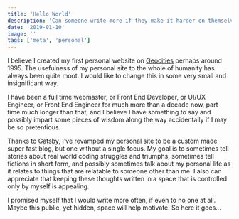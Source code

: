 ```yaml
---
title: 'Hello World'
description: 'Can someone write more if they make it harder on themselves?'
date: '2019-01-10'
image: ''
tags: ['meta', 'personal']
---
```


I believe I created my first personal website on [Geocities](http://www.oocities.org/) perhaps around 1995. The usefulness of my personal site to the whole of humanity has always been quite moot. I would like to change this in some very small and insignificant way.

I have been a full time webmaster, or Front End Developer, or UI/UX Engineer, or Front End Engineer for much more than a decade now, part time much longer than that, and I believe I have something to say and possibly impart some pieces of wisdom along the way accidentally if I may be so pretentious.

Thanks to [Gatsby](https://www.gatsbyjs.org/), I've revamped my personal site to be a custom made super fast blog, but one without a single focus. My goal is to sometimes tell stories about real world coding struggles and triumphs, sometimes tell fictions in short form, and possibly sometimes talk about my personal life as it relates to things that are relatable to someone other than me. I also can appreciate that keeping these thoughts written in a space that is controlled only by myself is appealing.

I promised myself that I would write more often, if even to no one at all. Maybe this public, yet hidden, space will help motivate. So here it goes...
